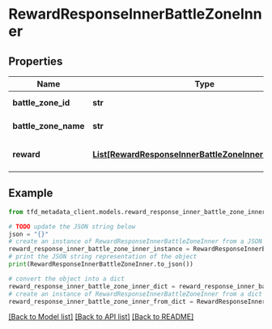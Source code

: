 # RewardResponseInnerBattleZoneInner


## Properties

Name | Type | Description | Notes
------------ | ------------- | ------------- | -------------
**battle_zone_id** | **str** | Battlefield identifier | [optional] 
**battle_zone_name** | **str** | Battlefield name | [optional] 
**reward** | [**List[RewardResponseInnerBattleZoneInnerRewardInner]**](RewardResponseInnerBattleZoneInnerRewardInner.md) | Reward rotation information | [optional] 

## Example

```python
from tfd_metadata_client.models.reward_response_inner_battle_zone_inner import RewardResponseInnerBattleZoneInner

# TODO update the JSON string below
json = "{}"
# create an instance of RewardResponseInnerBattleZoneInner from a JSON string
reward_response_inner_battle_zone_inner_instance = RewardResponseInnerBattleZoneInner.from_json(json)
# print the JSON string representation of the object
print(RewardResponseInnerBattleZoneInner.to_json())

# convert the object into a dict
reward_response_inner_battle_zone_inner_dict = reward_response_inner_battle_zone_inner_instance.to_dict()
# create an instance of RewardResponseInnerBattleZoneInner from a dict
reward_response_inner_battle_zone_inner_from_dict = RewardResponseInnerBattleZoneInner.from_dict(reward_response_inner_battle_zone_inner_dict)
```
[[Back to Model list]](../README.md#documentation-for-models) [[Back to API list]](../README.md#documentation-for-api-endpoints) [[Back to README]](../README.md)


